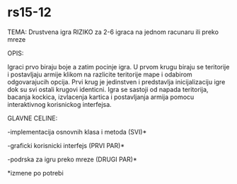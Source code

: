 # rs15-12
TEMA: Drustvena igra RIZIKO za 2-6 igraca na jednom racunaru ili preko mreze

OPIS:

Igraci prvo biraju boje a zatim pocinje igra. U prvom krugu biraju se teritorije
i postavljaju armije klikom na razlicite teritorije mape i odabirom
odgovarajucih opcija. Prvi krug je jedinstven i predstavlja inicijalizaciju
igre dok su svi ostali krugovi identicni. Igra se sastoji od napada teritorija,
bacanja kockica, izvlacenja kartica i postavljanja armija pomocu interaktivnog 
korisnickog interfejsa. 



GLAVNE CELINE:

-implementacija osnovnih klasa i metoda (SVI)*

-graficki korisnicki interfejs			(PRVI PAR)*

-podrska za igru preko mreze			(DRUGI PAR)*

*izmene po potrebi



